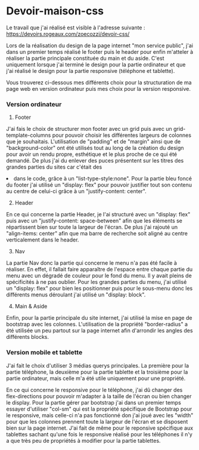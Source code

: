 # Devoir-maison-css

Le travail que j'ai réalisé est visible à l'adresse suivante : https://devoirs.rogeaux.com/zoecozzi/devoir-css/

Lors de la réalisation du design de la page internet "mon service public", j'ai dans un premier temps réalisé le footer puis le header pour enfin m'atteler à réaliser la partie principale constituée du main et du aside. C'est uniquement lorsque j'ai terminé le design pour la partie ordinateur et que j'ai réalisé le design pour la partie responsive (téléphone et tablette).

Vous trouverez ci-dessous mes différents choix pour la structuration de ma page web en version ordinateur puis mes choix pour la version responsive.

### Version ordinateur

1. Footer

  J'ai fais le choix de structurer mon footer avec un grid puis avec un grid-template-columns pour pouvoir choisir les différentes largeurs de colonnes que je souhaitais. L'utilisation de "padding" et de "margin" ainsi que de "background-color" ont été utilisés tout au long de la création du design pour avoir un rendu propre, esthétique et le plus proche de ce qui été demandé. De plus j'ai du enlever des puces présentent sur les titres des grandes parties du sites car c'était des <li> dans le code, grâce à un "list-type-style:none".
Pour la partie bleu foncé du footer j'ai utilisé un "display: flex" pour pouvoir justifier tout son contenu au centre de celui-ci grâce à un "justify-content: center".
  
2. Header
  
  En ce qui concerne la partie Header, je l'ai structuré avec un "display: flex" puis avec un "justify-content: space-between" afin que les éléments se répartissent bien sur toute la largeur de l'écran. De plus j'ai rajouté un "align-items: center" afin que ma barre de recherche soit aligné au centre verticalement dans le header.
  
3. Nav
  
  La partie Nav donc la partie qui concerne le menu n'a pas été facile à réaliser. En effet, il fallait faire apparaître de l'espace entre chaque partie du menu avec un dégradé de couleur pour le fond du menu. Il y avait pleins de spécificités à ne pas oublier. Pour les grandes parties du menu, j'ai utilisé un "display: flex" pour bien les positionner puis pour le sous-menu donc les différents menus déroulant j'ai utilisé un "display: block".
  
4. Main & Aside
  
  Enfin, pour la partie principale du site internet, j'ai utilisé la mise en page de bootstrap avec les colonnes. L'utilisation de la propriété "border-radius" a été utilisée un peu partout sur la page internet afin d'arrondir les angles des différents blocks.
  
 ### Version mobile et tablette 
  
  J'ai fait le choix d'utiliser 3 médias querys principales. La première pour la partie téléphone, la deuxième pour la partie tablette et la troisième pour la partie ordinateur, mais celle m'a été utile uniquement pour une propriété. 
  
  En ce qui concerne le responsive pour le téléphone, j'ai dû changer des flex-directions pour pouvoir m'adapter à la taille de l'écran ou bien changer le display. Pour la partie gérer par bootstrap j'ai dans un premier temps essayer d'utiliser "col-sm" qui est la propriété spécifique de Bootstrap pour le responsive, mais celle-ci n'a pas fonctionné don j'ai joué avec les "width" pour que les colonnes prennent toute la largeur de l'écran et se disposent bien sur la page internet. 
  J'ai fait de même pour le reponsive spécifique aux tablettes sachant qu'une fois le responsive réalisé pour les téléphones il n'y a que très peu de propriétés à modifier pour la partie tablettes.
